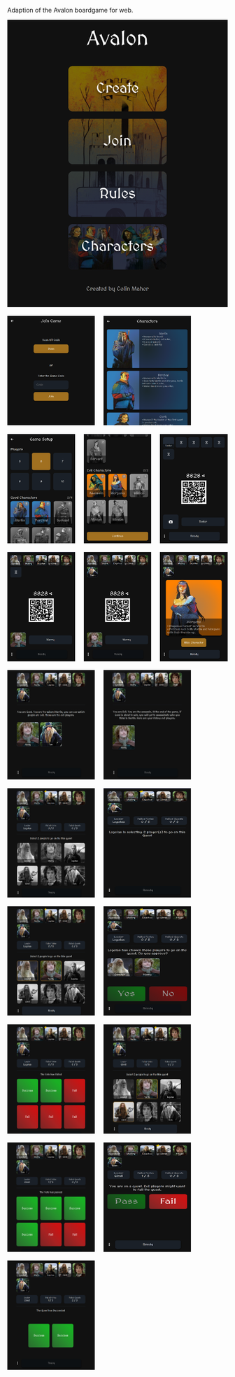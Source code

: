 Adaption of the Avalon boardgame for web.

<style>
  .image {
    display: flex; 
    flex: 1; 
    max-width: 200px; 
    height: 250px;
  }
</style>

<div style="width: 100%; display: flex; flex-direction: row; flex-wrap: wrap; gap: 20px;">
  <img src="/screenshots/1.png" style="">
  <img src="/screenshots/2.png" class="image">
  <img src="/screenshots/3.png" class="image">
  <img src="/screenshots/4.png" class="image">
  <img src="/screenshots/5.png" class="image">
  <img src="/screenshots/6.png" class="image">
  <img src="/screenshots/7.png" class="image">
  <img src="/screenshots/8.png" class="image">
  <img src="/screenshots/9.png" class="image">
  <img src="/screenshots/10.png" class="image">
  <img src="/screenshots/11.png" class="image">
  <img src="/screenshots/12.png" class="image">
  <img src="/screenshots/13.png" class="image">
  <img src="/screenshots/14.png" class="image">
  <img src="/screenshots/15.png" class="image">
  <img src="/screenshots/16.png" class="image">
  <img src="/screenshots/17.png" class="image">
  <img src="/screenshots/18.png" class="image">
  <img src="/screenshots/19.png" class="image">
  <img src="/screenshots/20.png" class="image">
</div>
